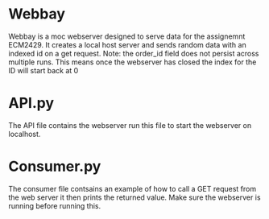 # Webbay
Webbay is a moc webserver designed to serve data for the assignemnt ECM2429. It creates a local host server and sends random data with an indexed id on a get request.
Note: the order_id field does not persist across multiple runs. This means once the webserver has closed the index for the ID will start back at 0
# API.py
The API file contains the webserver run this file to start the webserver on localhost.
# Consumer.py
The consumer file contsains an example of how to call a GET request from the web server it then prints the returned value. Make sure the webserver is running before running this.
